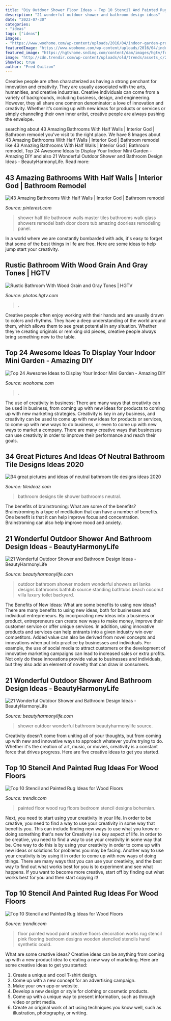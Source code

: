 ```yaml
---
title: "Diy Outdoor Shower Floor Ideas ~ Top 10 Stencil And Painted Rug Ideas For Wood Floors"
description: "21 wonderful outdoor shower and bathroom design ideas"
date: "2023-07-30"
categories:
- "ideas"
tags: ["ideas"]
images:
- "https://www.woohome.com/wp-content/uploads/2016/04/indoor-garden-projects-13.jpg"
featuredImage: "https://www.woohome.com/wp-content/uploads/2016/04/indoor-garden-projects-13.jpg"
featured_image: "https://hgtvhome.sndimg.com/content/dam/images/hgtv/fullset/2015/5/1/BP_HFXUP203H_Batson_Master-Bath_01b_AFTER_456135-1029828.jpg.rend.hgtvcom.616.924.suffix/1420504960191.jpeg"
image: "http://cdn.trendir.com/wp-content/uploads/old/trends/assets_c/2015/08/bohemian-rug-painted-on-bedroom-floor-thumb-autox841-55613.jpg"
ShowToc: true
author: "Fred Quitzon"
---
```



Creative people are often characterized as having a strong penchant for innovation and creativity. They are usually associated with the arts, humanities, and creative industries. Creative individuals can come from a variety of backgrounds, including business, design, and engineering. However, they all share one common denominator: a love of innovation and creativity. Whether it’s coming up with new ideas for products or services or simply channeling their own inner artist, creative people are always pushing the envelope.

	

		
searching about 43 Amazing Bathrooms With Half Walls | Interior God | Bathroom remodel you've visit to the right place. We have 8 Images about 43 Amazing Bathrooms With Half Walls | Interior God | Bathroom remodel like 43 Amazing Bathrooms With Half Walls | Interior God | Bathroom remodel, Top 24 Awesome Ideas to Display Your Indoor Mini Garden - Amazing DIY and also 21 Wonderful Outdoor Shower and Bathroom Design Ideas - BeautyHarmonyLife. Read more:
		
    
## 43 Amazing Bathrooms With Half Walls | Interior God | Bathroom Remodel

<img loading=lazy src="https://i.pinimg.com/736x/4a/7a/50/4a7a509a6413918f3de47bdd3548dce4--tile-showers-shower-tiles.jpg" onerror="this.onerror=null;this.src='https://tse4.mm.bing.net/th?id=OIP.uEsbn5SGB_XEtr1dtejrSwHaMa&amp;pid=15.1';" alt="43 Amazing Bathrooms With Half Walls | Interior God | Bathroom remodel">

_Source: pinterest.com_

>shower half tile bathroom walls master tiles bathrooms walk glass showers remodel bath door doors tub amazing doorless remodeling panel. 

	

In a world where we are constantly bombarded with ads, it's easy to forget that some of the best things in life are free. Here are some ideas to help jump start your creativity.

    
## Rustic Bathroom With Wood Grain And Gray Tones | HGTV

<img loading=lazy src="https://hgtvhome.sndimg.com/content/dam/images/hgtv/fullset/2015/5/1/BP_HFXUP203H_Batson_Master-Bath_01b_AFTER_456135-1029828.jpg.rend.hgtvcom.616.924.suffix/1420504960191.jpeg" onerror="this.onerror=null;this.src='https://tse4.mm.bing.net/th?id=OIP.kjCWxLBzq1a1aUokDkr7ugHaLH&amp;pid=15.1';" alt="Rustic Bathroom With Wood Grain and Gray Tones | HGTV">

_Source: photos.hgtv.com_

>. 

	

Creative people often enjoy working with their hands and are usually drawn to colors and rhythms. They have a deep understanding of the world around them, which allows them to see great potential in any situation. Whether they're creating originals or remixing old pieces, creative people always bring something new to the table.

    
## Top 24 Awesome Ideas To Display Your Indoor Mini Garden - Amazing DIY

<img loading=lazy src="https://www.woohome.com/wp-content/uploads/2016/04/indoor-garden-projects-13.jpg" onerror="this.onerror=null;this.src='https://tse2.mm.bing.net/th?id=OIP.Ki_UXHZ1V1w7he8dPZSgBAHaLH&amp;pid=15.1';" alt="Top 24 Awesome Ideas to Display Your Indoor Mini Garden - Amazing DIY">

_Source: woohome.com_

>. 

	

The use of creativity in business: There are many ways that creativity can be used in business, from coming up with new ideas for products to coming up with new marketing strategies.
Creativity is key in any business, and creativity can be used to come up with new ideas for products or services, to come up with new ways to do business, or even to come up with new ways to market a company. There are many creative ways that businesses can use creativity in order to improve their performance and reach their goals.

    
## 34 Great Pictures And Ideas Of Neutral Bathroom Tile Designs Ideas 2020

<img loading=lazy src="https://www.tileideaz.com/wp-content/uploads/2015/10/7.jpg" onerror="this.onerror=null;this.src='https://tse4.mm.bing.net/th?id=OIP.vGX9J3PB67-_vLyzD3F4sAHaLF&amp;pid=15.1';" alt="34 great pictures and ideas of neutral bathroom tile designs ideas 2020">

_Source: tileideaz.com_

>bathroom designs tile shower bathrooms neutral. 

	

The benefits of brainstroming: What are some of the benefits?
Brainstroming is a type of meditation that can have a number of benefits. One benefit is that it can help improve focus and concentration. Brainstroming can also help improve mood and anxiety.

    
## 21 Wonderful Outdoor Shower And Bathroom Design Ideas - BeautyHarmonyLife

<img loading=lazy src="https://beautyharmonylife.com/wp-content/uploads/2013/10/Exposed-Concrete-House-Modern-Contemporary-Style-Bathroom-Outdoor.jpg" onerror="this.onerror=null;this.src='https://tse2.mm.bing.net/th?id=OIP.XSUO1Qe2MAtJXvsHPqKMJgHaLD&amp;pid=15.1';" alt="21 Wonderful Outdoor Shower and Bathroom Design Ideas - BeautyHarmonyLife">

_Source: beautyharmonylife.com_

>outdoor bathroom shower modern wonderful showers sri lanka designs bathrooms bathtub source standing bathtubs beach coconut villa luxury toilet backyard. 

	

The Benefits of New Ideas: What are some benefits to using new ideas?
There are many benefits to using new ideas, both for businesses and individual entrepreneurs. By incorporating new ideas into a business or product, entrepreneurs can create new ways to make money, improve their customer service or offer unique services. In addition, using innovative products and services can help entrants into a given industry win over competitors.
Added value can also be derived from novel concepts and innovations when put into practice by businesses and individuals. For example, the use of social media to attract customers or the development of innovative marketing campaigns can lead to increased sales or extra profits. Not only do these innovations provide value to businesses and individuals, but they also add an element of novelty that can draw in consumers.

    
## 21 Wonderful Outdoor Shower And Bathroom Design Ideas - BeautyHarmonyLife

<img loading=lazy src="https://beautyharmonylife.com/wp-content/uploads/2013/10/4f4b317fb94ab.jpg" onerror="this.onerror=null;this.src='https://tse3.mm.bing.net/th?id=OIP.hkbEkrtD6laufFW0J3wJYQHaLI&amp;pid=15.1';" alt="21 Wonderful Outdoor Shower and Bathroom Design Ideas - BeautyHarmonyLife">

_Source: beautyharmonylife.com_

>shower outdoor wonderful bathroom beautyharmonylife source. 

	

Creativity doesn't come from uniting all of your thoughts, but from coming up with new and innovative ways to approach whatever you're trying to do. Whether it's the creation of art, music, or movies, creativity is a constant force that drives progress. Here are five creative ideas to get you started.

    
## Top 10 Stencil And Painted Rug Ideas For Wood Floors

<img loading=lazy src="http://cdn.trendir.com/wp-content/uploads/old/trends/assets_c/2015/08/bohemian-rug-painted-on-bedroom-floor-thumb-autox841-55613.jpg" onerror="this.onerror=null;this.src='https://tse1.mm.bing.net/th?id=OIP.C8gvn_5qeb-Bgj-gy7JEXQHaJ5&amp;pid=15.1';" alt="Top 10 Stencil and Painted Rug Ideas for Wood Floors">

_Source: trendir.com_

>painted floor wood rug floors bedroom stencil designs bohemian. 

	

Next, you need to start using your creativity in your life. In order to be creative, you need to find a way to use your creativity in some way that benefits you. This can include finding new ways to use what you know or doing something that's new for
Creativity is a key aspect of life. In order to be creative, you need to find a way to use your creativity in some way that be. One way to do this is by using your creativity in order to come up with new ideas or solutions for problems you may be facing. Another way to use your creativity is by using it in order to come up with new ways of doing things. There are many ways that you can use your creativity, and the best way to find out what works best for you is to experiment and see what happens. If you want to become more creative, start off by finding out what works best for you and then start copying it!

    
## Top 10 Stencil And Painted Rug Ideas For Wood Floors

<img loading=lazy src="http://cdn.trendir.com/wp-content/uploads/old/trends/assets_c/2015/08/girl-room-painted-pink-floor-thumb-autox839-55645.jpg" onerror="this.onerror=null;this.src='https://tse1.mm.bing.net/th?id=OIP.IepVnPGDSNnBUQBPy4ic3QHaJ4&amp;pid=15.1';" alt="Top 10 Stencil and Painted Rug Ideas for Wood Floors">

_Source: trendir.com_

>floor painted wood paint creative floors decoration works rug stencil pink flooring bedroom designs wooden stenciled stencils hand synthetic could. 

	

What are some creative ideas?
Creative ideas can be anything from coming up with a new product idea to creating a new way of marketing. Here are some creative ideas to get you started: 
1. Create a unique and cool T-shirt design.
2. Come up with a new concept for an advertising campaign.
3. Make your own app or website.
4. Develop a new design or style for clothing or cosmetic products. 
5. Come up with a unique way to present information, such as through video or print media. 
6. Create an original work of art using techniques you know well, such as illustration, photography, or writing.

